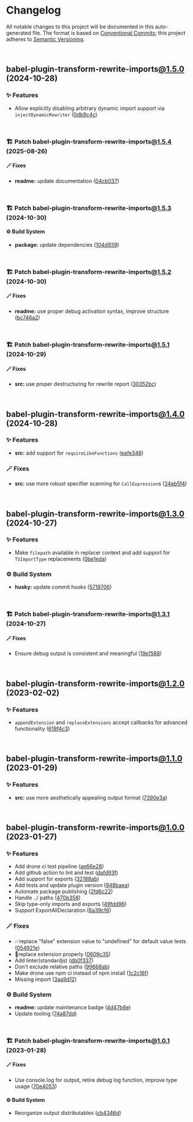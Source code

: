 # Changelog

All notable changes to this project will be documented in this auto-generated
file. The format is based on [Conventional Commits][1];
this project adheres to [Semantic Versioning][2].

<br />

## babel-plugin-transform-rewrite-imports[@1.5.0][3] (2024-10-28)

### ✨ Features

- Allow explicitly disabling arbitrary dynamic import support via `injectDynamicRewriter` ([0db9c4c][4])

<br />

### 🏗️ Patch babel-plugin-transform-rewrite-imports[@1.5.4][5] (2025-08-26)

#### 🪄 Fixes

- **readme:** update documentation ([04cb037][6])

<br />

### 🏗️ Patch babel-plugin-transform-rewrite-imports[@1.5.3][7] (2024-10-30)

#### ⚙️ Build System

- **package:** update dependencies ([104d939][8])

<br />

### 🏗️ Patch babel-plugin-transform-rewrite-imports[@1.5.2][9] (2024-10-30)

#### 🪄 Fixes

- **readme:** use proper debug activation syntax, improve structure ([bc746a2][10])

<br />

### 🏗️ Patch babel-plugin-transform-rewrite-imports[@1.5.1][11] (2024-10-29)

#### 🪄 Fixes

- **src:** use proper destructuring for rewrite report ([30352bc][12])

<br />

## babel-plugin-transform-rewrite-imports[@1.4.0][13] (2024-10-28)

### ✨ Features

- **src:** add support for `requireLikeFunctions` ([eafe348][14])

### 🪄 Fixes

- **src:** use more robust specifier scanning for `CallExpression`s ([34eb5f4][15])

<br />

## babel-plugin-transform-rewrite-imports[@1.3.0][16] (2024-10-27)

### ✨ Features

- Make `filepath` available in replacer context and add support for `TSImportType` replacements ([0be1eda][17])

### ⚙️ Build System

- **husky:** update commit hooks ([5719706][18])

<br />

### 🏗️ Patch babel-plugin-transform-rewrite-imports[@1.3.1][19] (2024-10-27)

#### 🪄 Fixes

- Ensure debug output is consistent and meaningful ([19e1588][20])

<br />

## babel-plugin-transform-rewrite-imports[@1.2.0][21] (2023-02-02)

### ✨ Features

- `appendExtension` and `replaceExtensions` accept callbacks for advanced functionality ([618f4c3][22])

<br />

## babel-plugin-transform-rewrite-imports[@1.1.0][23] (2023-01-29)

### ✨ Features

- **src:** use more aesthetically appealing output format ([7390e3a][24])

<br />

## babel-plugin-transform-rewrite-imports[@1.0.0][25] (2023-01-27)

### ✨ Features

- Add drone ci test pipeline ([ae66e28][26])
- Add github action to lint and test ([dafd93f][27])
- Add support for exports ([32188ab][28])
- Add tests and update plugin version ([948baea][29])
- Automate package publishing ([2fd6c22][30])
- Handle ../ paths ([470b358][31])
- Skip type-only imports and exports ([49fdd96][32])
- Support ExportAllDeclaration ([8a39cf6][33])

### 🪄 Fixes

- ✅replace "false" extension value to "undefined" for default value tests ([054921e][34])
- 🐛replace extension properly ([0609c35][35])
- Add linter(standardjs) ([db0f337][36])
- Don't exclude relative paths ([99668ab][37])
- Make drone use npm ci instead of npm install ([1c2c16f][38])
- Missing import ([3aa9d12][39])

### ⚙️ Build System

- **readme:** update maintenance badge ([4d47b6e][40])
- Update tooling ([74a87dd][41])

<br />

### 🏗️ Patch babel-plugin-transform-rewrite-imports[@1.0.1][42] (2023-01-28)

#### 🪄 Fixes

- Use console.log for output, retire debug log function, improve type usage ([70e4053][43])

#### ⚙️ Build System

- Reorganize output distributables ([cb4346d][44])

[1]: https://conventionalcommits.org
[2]: https://semver.org
[3]: https://github.com/Xunnamius/babel-plugin-transform-rewrite-imports/compare/babel-plugin-transform-rewrite-imports@1.4.0...babel-plugin-transform-rewrite-imports@1.5.0
[4]: https://github.com/Xunnamius/babel-plugin-transform-rewrite-imports/commit/0db9c4c9e970eff7f8163f80446cbbfd7a6d287f
[5]: https://github.com/Xunnamius/babel-plugin-transform-rewrite-imports/compare/babel-plugin-transform-rewrite-imports@1.5.3...babel-plugin-transform-rewrite-imports@1.5.4
[6]: https://github.com/Xunnamius/babel-plugin-transform-rewrite-imports/commit/04cb03720cd5c4b4ccc3763758fd11307ea668ef
[7]: https://github.com/Xunnamius/babel-plugin-transform-rewrite-imports/compare/babel-plugin-transform-rewrite-imports@1.5.2...babel-plugin-transform-rewrite-imports@1.5.3
[8]: https://github.com/Xunnamius/babel-plugin-transform-rewrite-imports/commit/104d9392d84542d4b67a7e90a78e9aac61aadac8
[9]: https://github.com/Xunnamius/babel-plugin-transform-rewrite-imports/compare/babel-plugin-transform-rewrite-imports@1.5.1...babel-plugin-transform-rewrite-imports@1.5.2
[10]: https://github.com/Xunnamius/babel-plugin-transform-rewrite-imports/commit/bc746a21e0690faa47b9d98ed4abf9ff41a1b71d
[11]: https://github.com/Xunnamius/babel-plugin-transform-rewrite-imports/compare/babel-plugin-transform-rewrite-imports@1.5.0...babel-plugin-transform-rewrite-imports@1.5.1
[12]: https://github.com/Xunnamius/babel-plugin-transform-rewrite-imports/commit/30352bcb473f6670b4d32e875f44ed5a58c989d4
[13]: https://github.com/Xunnamius/babel-plugin-transform-rewrite-imports/compare/babel-plugin-transform-rewrite-imports@1.3.1...babel-plugin-transform-rewrite-imports@1.4.0
[14]: https://github.com/Xunnamius/babel-plugin-transform-rewrite-imports/commit/eafe34854380e6d047cf3e785a59a8da7630093a
[15]: https://github.com/Xunnamius/babel-plugin-transform-rewrite-imports/commit/34eb5f476d6ab5e523a705589f6f7579694a233a
[16]: https://github.com/Xunnamius/babel-plugin-transform-rewrite-imports/compare/babel-plugin-transform-rewrite-imports@1.2.0...babel-plugin-transform-rewrite-imports@1.3.0
[17]: https://github.com/Xunnamius/babel-plugin-transform-rewrite-imports/commit/0be1eda4a2b30709c0755c0ffd994f51ba295498
[18]: https://github.com/Xunnamius/babel-plugin-transform-rewrite-imports/commit/5719706662031be27d19e940d41b502973d329fa
[19]: https://github.com/Xunnamius/babel-plugin-transform-rewrite-imports/compare/babel-plugin-transform-rewrite-imports@1.3.0...babel-plugin-transform-rewrite-imports@1.3.1
[20]: https://github.com/Xunnamius/babel-plugin-transform-rewrite-imports/commit/19e1588c04e6526fdd6fd5327755da13326abcaa
[21]: https://github.com/Xunnamius/babel-plugin-transform-rewrite-imports/compare/babel-plugin-transform-rewrite-imports@1.1.0...babel-plugin-transform-rewrite-imports@1.2.0
[22]: https://github.com/Xunnamius/babel-plugin-transform-rewrite-imports/commit/618f4c3a161b526b09bcb5ba5f0eee81058a75bd
[23]: https://github.com/Xunnamius/babel-plugin-transform-rewrite-imports/compare/babel-plugin-transform-rewrite-imports@1.0.1...babel-plugin-transform-rewrite-imports@1.1.0
[24]: https://github.com/Xunnamius/babel-plugin-transform-rewrite-imports/commit/7390e3adfea60a3ff0dc03b23f01d15467bc0ef2
[25]: https://github.com/Xunnamius/babel-plugin-transform-rewrite-imports/compare/32188ab1317f1936e364d98658ff915f5d4dafd3...babel-plugin-transform-rewrite-imports@1.0.0
[26]: https://github.com/Xunnamius/babel-plugin-transform-rewrite-imports/commit/ae66e28d2ff61c1207bfa65c37a6541031c9504d
[27]: https://github.com/Xunnamius/babel-plugin-transform-rewrite-imports/commit/dafd93fd33a5aab03734e64619ec84161ac42d73
[28]: https://github.com/Xunnamius/babel-plugin-transform-rewrite-imports/commit/32188ab1317f1936e364d98658ff915f5d4dafd3
[29]: https://github.com/Xunnamius/babel-plugin-transform-rewrite-imports/commit/948baeab189090375faf956397c370b62abc555a
[30]: https://github.com/Xunnamius/babel-plugin-transform-rewrite-imports/commit/2fd6c22cf181baa83e8c6eac2fbdd6653f57b423
[31]: https://github.com/Xunnamius/babel-plugin-transform-rewrite-imports/commit/470b358a0d749c1cee3ab0f3f5b649d3f05490ed
[32]: https://github.com/Xunnamius/babel-plugin-transform-rewrite-imports/commit/49fdd9684668b8437bd11c4c5f03b40c1af50acd
[33]: https://github.com/Xunnamius/babel-plugin-transform-rewrite-imports/commit/8a39cf60884d430c70be94183e70d11e25bb4ecd
[34]: https://github.com/Xunnamius/babel-plugin-transform-rewrite-imports/commit/054921ee3cacd13a60a1837c4ab302310a5c1422
[35]: https://github.com/Xunnamius/babel-plugin-transform-rewrite-imports/commit/0609c3524352763f743f9d3994f9e22847c28971
[36]: https://github.com/Xunnamius/babel-plugin-transform-rewrite-imports/commit/db0f337812e99cfd58c56d5f1fe3a320e60892e7
[37]: https://github.com/Xunnamius/babel-plugin-transform-rewrite-imports/commit/99668ab304703adcb329b60ff3ef29a88f5d3aad
[38]: https://github.com/Xunnamius/babel-plugin-transform-rewrite-imports/commit/1c2c16f27e37a8376acd50799f07e8ae00e88d73
[39]: https://github.com/Xunnamius/babel-plugin-transform-rewrite-imports/commit/3aa9d12066bd8469beee641a9d79007bacc1dd41
[40]: https://github.com/Xunnamius/babel-plugin-transform-rewrite-imports/commit/4d47b6e0b2e9892aa563a525ed61e9a5087c59bf
[41]: https://github.com/Xunnamius/babel-plugin-transform-rewrite-imports/commit/74a87ddcaeb6a3fae6ebeb0376910e1ad4408784
[42]: https://github.com/Xunnamius/babel-plugin-transform-rewrite-imports/compare/babel-plugin-transform-rewrite-imports@1.0.0...babel-plugin-transform-rewrite-imports@1.0.1
[43]: https://github.com/Xunnamius/babel-plugin-transform-rewrite-imports/commit/70e405373905799a7cc565d841f585fe87f12a26
[44]: https://github.com/Xunnamius/babel-plugin-transform-rewrite-imports/commit/cb4346dc02e9df632acf7ac734f85c5c76c6d51d
